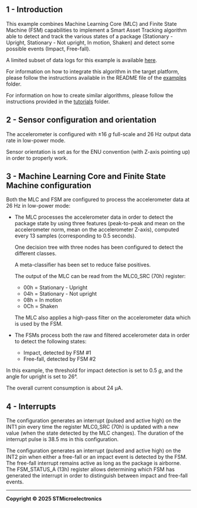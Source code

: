 ## 1 - Introduction

This example combines Machine Learning Core (MLC) and Finite State Machine (FSM) capabilities to implement a Smart Asset Tracking algorithm able to detect and track the various states of a package (Stationary - Upright, Stationary - Not upright, In motion, Shaken) and detect some possible events (Impact, Free-fall).

A limited subset of data logs for this example is available [here](./datalogs/).

For information on how to integrate this algorithm in the target platform, please follow the instructions available in the README file of the [examples](../../) folder.

For information on how to create similar algorithms, please follow the instructions provided in the [tutorials](../../../tutorials) folder.

## 2 - Sensor configuration and orientation

The accelerometer is configured with ±16 *g* full-scale and 26 Hz output data rate in low-power mode.

Sensor orientation is set as for the ENU convention (with Z-axis pointing up) in order to properly work.

## 3 - Machine Learning Core and Finite State Machine configuration

Both the MLC and FSM are configured to process the accelerometer data at 26 Hz in low-power mode:

* The MLC processes the accelerometer data in order to detect the package state by using three features (peak-to-peak and mean on the accelerometer norm, mean on the accelerometer Z-axis), computed every 13 samples (corresponding to 0.5 seconds).

  One decision tree with three nodes has been configured to detect the different classes.

  A meta-classifier has been set to reduce false positives.

  The output of the MLC can be read from the MLC0_SRC (70h) register:
  * 00h = Stationary - Upright
  * 04h = Stationary - Not upright
  * 08h = In motion
  * 0Ch = Shaken

  The MLC also applies a high-pass filter on the accelerometer data which is used by the FSM.

* The FSMs process both the raw and filtered accelerometer data in order to detect the following states:
  * Impact, detected by FSM #1
  * Free-fall, detected by FSM #2

In this example, the threshold for impact detection is set to 0.5 *g*, and the angle for upright is set to 26°.

The overall current consumption is about 24 µA.

## 4 - Interrupts

The configuration generates an interrupt (pulsed and active high) on the INT1 pin every time the register MLC0_SRC (70h) is updated with a new value (when the state detected by the MLC changes). The duration of the interrupt pulse is 38.5 ms in this configuration.

The configuration generates an interrupt (pulsed and active high) on the INT2 pin when either a free-fall or an impact event is detected by the FSM. The free-fall interrupt remains active as long as the package is airborne. The FSM_STATUS_A (13h) register allows determining which FSM has generated the interrupt in order to distinguish between impact and free-fall events.

------

**Copyright © 2025 STMicroelectronics**

